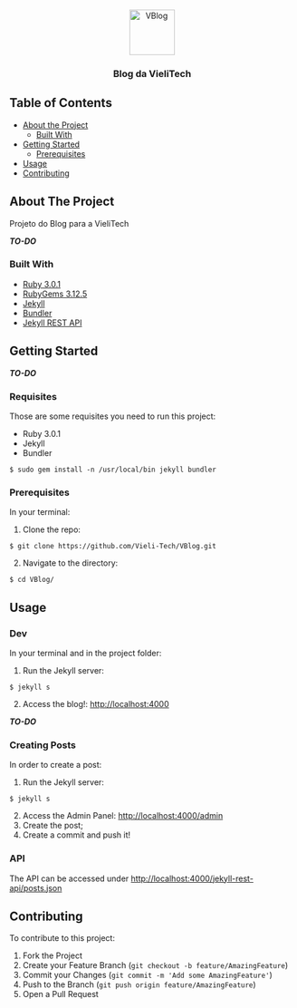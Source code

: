 <!-- TEMPLATE AUTHOR
*** https://github.com/othneildrew/Best-README-Template
--->

<!-- PROJECT SHIELDS -->
<!--
*** I'm using markdown "reference style" links for readability.
*** Reference links are enclosed in brackets [ ] instead of parentheses ( ).
*** See the bottom of this document for the declaration of the reference variables
*** for contributors-url, forks-url, etc. This is an optional, concise syntax you may use.
*** https://www.markdownguide.org/basic-syntax/#reference-style-links
-->


<!-- PROJECT LOGO -->
<br />
<p align="center">
  <a href="https://github.com/Vieli-Tech/VBlog/">
    <img src="images/logo.png" alt="VBlog" height="80">
  </a>
  
  <h3 align="center">Blog da VieliTech 
</h3>
</p>



<!-- TABLE OF CONTENTS -->
## Table of Contents

* [About the Project](#about-the-project)
  * [Built With](#built-with)
* [Getting Started](#getting-started)
  * [Prerequisites](#prerequisites)
* [Usage](#usage)
* [Contributing](#contributing)



<!-- ABOUT THE PROJECT -->
## About The Project

Projeto do Blog para a VieliTech

**_TO-DO_**

### Built With
<!-- This section should list any major frameworks that you built your project using. Leave any add-ons/plugins for the acknowledgements section. Here are a few examples.-->
* [Ruby 3.0.1](https://www.ruby-lang.org/)
* [RubyGems 3.12.5](https://rubygems.org/)
* [Jekyll](https://jekyllrb.com/)
* [Bundler](https://bundler.io/)
* [Jekyll REST API](https://github.com/riichard/jekyll-rest-api)



<!-- GETTING STARTED -->
## Getting Started

**_TO-DO_**

### Requisites

Those are some requisites you need to run this project:
* Ruby 3.0.1
* Jekyll
* Bundler
```
$ sudo gem install -n /usr/local/bin jekyll bundler
```

### Prerequisites
In your terminal:
1. Clone the repo:
```
$ git clone https://github.com/Vieli-Tech/VBlog.git
```
2. Navigate to the directory:
```
$ cd VBlog/
```


<!-- USAGE EXAMPLES -->
## Usage

### Dev

In your terminal and in the project folder:
1. Run the Jekyll server:
```
$ jekyll s
```
2. Access the blog!:
[http://localhost:4000](http://localhost:4000)


**_TO-DO_**

### Creating Posts

In order to create a post:
1. Run the Jekyll server:
```
$ jekyll s
```
2. Access the Admin Panel:
[http://localhost:4000/admin](http://localhost:4000/admin)
3. Create the post;
4. Create a commit and push it!


### API

The API can be accessed under
[http://localhost:4000/jekyll-rest-api/posts.json](http://localhost:4000/jekyll-rest-api/posts.json)

<!-- CONTRIBUTING -->
## Contributing

To contribute to this project:

1. Fork the Project
2. Create your Feature Branch (`git checkout -b feature/AmazingFeature`)
3. Commit your Changes (`git commit -m 'Add some AmazingFeature'`)
4. Push to the Branch (`git push origin feature/AmazingFeature`)
5. Open a Pull Request


<!-- MARKDOWN LINKS & IMAGES -->
<!-- https://www.markdownguide.org/basic-syntax/#reference-style-links -->
[contributors-shield]: https://img.shields.io/github/contributors/othneildrew/Best-README-Template.svg?style=flat-square
[contributors-url]: https://github.com/JGabrielGruber/ObsHard_bot/graphs/contributors
[forks-shield]: https://img.shields.io/github/forks/othneildrew/Best-README-Template.svg?style=flat-square
[forks-url]: https://github.com/JGabrielGruber/ObsHard_bot/network/members
[stars-shield]: https://img.shields.io/github/stars/othneildrew/Best-README-Template.svg?style=flat-square
[stars-url]: https://github.com/JGabrielGruber/ObsHard_bot/stargazers
[issues-shield]: https://img.shields.io/github/issues/othneildrew/Best-README-Template.svg?style=flat-square
[issues-url]: https://github.com/JGabrielGruber/ObsHard_bot/issues
[license-shield]: https://img.shields.io/github/license/othneildrew/Best-README-Template.svg?style=flat-square
[license-url]: https://github.com/JGabrielGruber/ObsHard_bot/blob/master/LICENSE
[linkedin-shield]: https://img.shields.io/badge/-LinkedIn-black.svg?style=flat-square&logo=linkedin&colorB=555
[linkedin-url]: https://linkedin.com/in/jgabrielgruber
[product-screenshot]: images/screenshot.png
